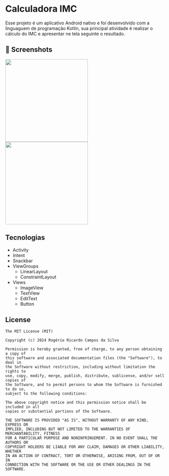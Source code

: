 # Calculadora IMC
Esse projeto é um aplicativo Android nativo e foi desenvolvido com a linguaguem de programação Kotlin, sua principal atividade é realizar o cálculo do IMC e apresentar ne tela seguinte o resultado.

## :camera_flash: Screenshots
<!-- You can add more screenshots here if you like -->
<img src="https://github.com/user-attachments/assets/0dd04a73-4b4b-45e8-afed-e58625c3fc83" width=260/>

<img src="https://github.com/user-attachments/assets/f7b088a4-77be-4fc4-9cf2-03b518a76693" width=260/>

## Tecnologias
- Activity
- Intent
- Snackbar
- ViewGroups
  - LinearLayout
  - ConstraintLayout
- Views
  - ImageView
  - TextView
  - EditText
  - Button  


## License
```
The MIT License (MIT)

Copyright (c) 2024 Rogério Ricardo Campos da Silva

Permission is hereby granted, free of charge, to any person obtaining a copy of
this software and associated documentation files (the "Software"), to deal in
the Software without restriction, including without limitation the rights to
use, copy, modify, merge, publish, distribute, sublicense, and/or sell copies of
the Software, and to permit persons to whom the Software is furnished to do so,
subject to the following conditions:

The above copyright notice and this permission notice shall be included in all
copies or substantial portions of the Software.

THE SOFTWARE IS PROVIDED "AS IS", WITHOUT WARRANTY OF ANY KIND, EXPRESS OR
IMPLIED, INCLUDING BUT NOT LIMITED TO THE WARRANTIES OF MERCHANTABILITY, FITNESS
FOR A PARTICULAR PURPOSE AND NONINFRINGEMENT. IN NO EVENT SHALL THE AUTHORS OR
COPYRIGHT HOLDERS BE LIABLE FOR ANY CLAIM, DAMAGES OR OTHER LIABILITY, WHETHER
IN AN ACTION OF CONTRACT, TORT OR OTHERWISE, ARISING FROM, OUT OF OR IN
CONNECTION WITH THE SOFTWARE OR THE USE OR OTHER DEALINGS IN THE SOFTWARE.
```
